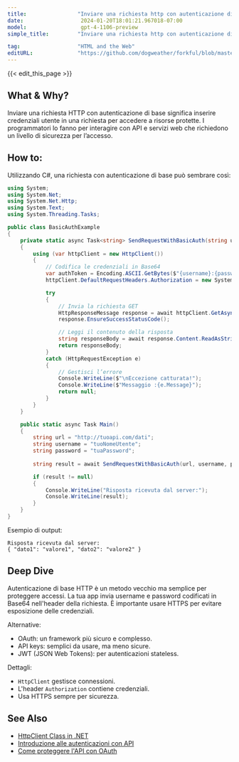 ```yaml
---
title:                "Inviare una richiesta http con autenticazione di base"
date:                  2024-01-20T18:01:21.967018-07:00
model:                 gpt-4-1106-preview
simple_title:         "Inviare una richiesta http con autenticazione di base"

tag:                  "HTML and the Web"
editURL:              "https://github.com/dogweather/forkful/blob/master/content/it/c-sharp/sending-an-http-request-with-basic-authentication.md"
---
```


{{< edit_this_page >}}

## What & Why?
Inviare una richiesta HTTP con autenticazione di base significa inserire credenziali utente in una richiesta per accedere a risorse protette. I programmatori lo fanno per interagire con API e servizi web che richiedono un livello di sicurezza per l’accesso.

## How to:
Utilizzando C#, una richiesta con autenticazione di base può sembrare così:

```C#
using System;
using System.Net;
using System.Net.Http;
using System.Text;
using System.Threading.Tasks;

public class BasicAuthExample
{
    private static async Task<string> SendRequestWithBasicAuth(string url, string username, string password)
    {
        using (var httpClient = new HttpClient())
        {
            // Codifica le credenziali in Base64
            var authToken = Encoding.ASCII.GetBytes($"{username}:{password}");
            httpClient.DefaultRequestHeaders.Authorization = new System.Net.Http.Headers.AuthenticationHeaderValue("Basic", Convert.ToBase64String(authToken));

            try
            {
                // Invia la richiesta GET
                HttpResponseMessage response = await httpClient.GetAsync(url);
                response.EnsureSuccessStatusCode();

                // Leggi il contenuto della risposta
                string responseBody = await response.Content.ReadAsStringAsync();
                return responseBody;
            }
            catch (HttpRequestException e)
            {
                // Gestisci l’errore
                Console.WriteLine($"\nEccezione catturata!");
                Console.WriteLine($"Messaggio :{e.Message}");
                return null;
            }
        }
    }

    public static async Task Main()
    {
        string url = "http://tuoapi.com/dati";
        string username = "tuoNomeUtente";
        string password = "tuaPassword";
        
        string result = await SendRequestWithBasicAuth(url, username, password);

        if (result != null)
        {
            Console.WriteLine("Risposta ricevuta dal server:");
            Console.WriteLine(result);
        }
    }
}
```

Esempio di output:
```
Risposta ricevuta dal server:
{ "dato1": "valore1", "dato2": "valore2" }
```

## Deep Dive
Autenticazione di base HTTP è un metodo vecchio ma semplice per proteggere accessi. La tua app invia username e password codificati in Base64 nell'header della richiesta. È importante usare HTTPS per evitare esposizione delle credenziali.

Alternative:
- OAuth: un framework più sicuro e complesso.
- API keys: semplici da usare, ma meno sicure.
- JWT (JSON Web Tokens): per autenticazioni stateless.

Dettagli:
- `HttpClient` gestisce connessioni.
- L'header `Authorization` contiene credenziali.
- Usa HTTPS sempre per sicurezza.

## See Also
- [HttpClient Class in .NET](https://docs.microsoft.com/en-us/dotnet/api/system.net.http.httpclient)
- [Introduzione alle autenticazioni con API](https://docs.microsoft.com/en-us/aspnet/web-api/overview/security/authentication-and-authorization-in-aspnet-web-api)
- [Come proteggere l'API con OAuth](https://docs.microsoft.com/en-us/azure/active-directory/develop/v2-oauth2-auth-code-flow)
